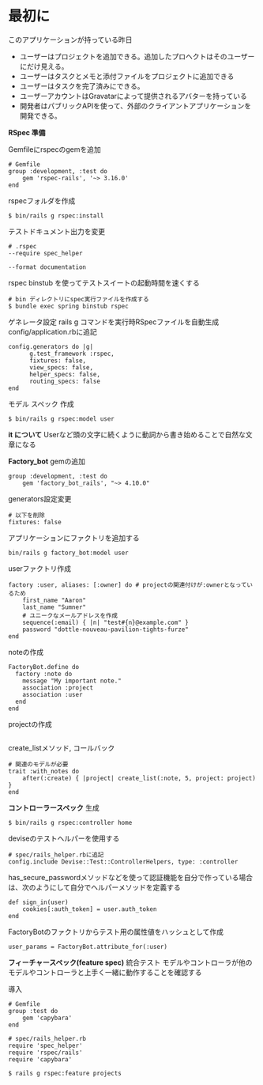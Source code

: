 # 最初に

このアプリケーションが持っている昨日

- ユーザーはプロジェクトを追加できる。追加したプロヘクトはそのユーザーにだけ見える。
- ユーザーはタスクとメモと添付ファイルをプロジェクトに追加できる
- ユーザーはタスクを完了済みにできる。
- ユーザーアカウントはGravatarによって提供されるアバターを持っている
- 開発者はパブリックAPIを使って、外部のクライアントアプリケーションを開発できる。

**RSpec 準備**

Gemfileにrspecのgemを追加
```
# Gemfile
group :development, :test do
    gem 'rspec-rails', '~> 3.16.0'
end
```

rspecフォルダを作成
```
$ bin/rails g rspec:install
```

テストドキュメント出力を変更
```
# .rspec
--require spec_helper

--format documentation
```

rspec binstub を使ってテストスイートの起動時間を速くする
```
# bin ディレクトリにspec実行ファイルを作成する
$ bundle exec spring binstub rspec
```

ゲネレータ設定
rails g コマンドを実行時RSpecファイルを自動生成
config/application.rbに追記
```
config.generators do |g|
      g.test_framework :rspec,
      fixtures: false,
      view_specs: false,
      helper_specs: false,
      routing_specs: false
end
```

モデル スペック 作成
```
$ bin/rails g rspec:model user
```

**it について**
Userなど頭の文字に続くように動詞から書き始めることで自然な文章になる


**Factory_bot**
gemの追加
```
group :development, :test do
    gem 'factory_bot_rails', "~> 4.10.0"
```

generators設定変更
```
# 以下を削除
fixtures: false
```

アプリケーションにファクトリを追加する
```
bin/rails g factory_bot:model user
```

userファクトリ作成
```
factory :user, aliases: [:owner] do # projectの関連付けが:ownerとなっているため
    first_name "Aaron"
    last_name "Sumner"
    # ユニークなメールアドレスを作成
    sequence(:email) { |n| "test#{n}@example.com" }
    password "dottle-nouveau-pavilion-tights-furze"
end
```

noteの作成
```
FactoryBot.define do
  factory :note do
    message "My important note."
    association :project
    association :user
  end
end
```

projectの作成
```
```

create_listメソッド, コールバック
```
# 関連のモデルが必要
trait :with_notes do
    after(:create) { |project| create_list(:note, 5, project: project) }
end
```

**コントローラースペック**
生成
```
$ bin/rails g rspec:controller home
```

deviseのテストヘルパーを使用する
```
# spec/rails_helper.rbに追記
config.include Devise::Test::ControllerHelpers, type: :controller
```

has_secure_passwordメソッドなどを使って認証機能を自分で作っている場合は、次のようにして自分でヘルパーメソッドを定義する
```
def sign_in(user)
    cookies[:auth_token] = user.auth_token
end
```

FactoryBotのファクトリからテスト用の属性値をハッシュとして作成
```
user_params = FactoryBot.attribute_for(:user)
```

**フィーチャースペック(feature spec)**
統合テスト
モデルやコントローラが他のモデルやコントローラと上手く一緒に動作することを確認する

導入
```
# Gemfile
group :test do
    gem 'capybara'
end

# spec/rails_helper.rb
require 'spec_helper'
require 'rspec/rails'
require 'capybara'

$ rails g rspec:feature projects
```